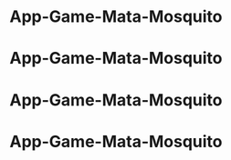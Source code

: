 # App-Game-Mata-Mosquito
# App-Game-Mata-Mosquito
# App-Game-Mata-Mosquito
# App-Game-Mata-Mosquito
